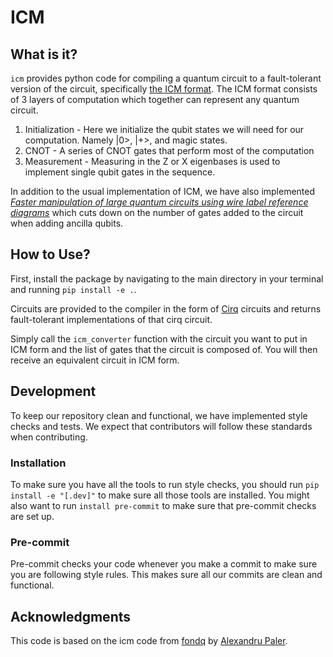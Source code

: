 # ICM
## What is it?

`icm` provides python code for compiling a quantum circuit to a fault-tolerant version of the circuit, specifically [the ICM format](https://arxiv.org/abs/1509.02004). The ICM format consists of 3 layers of computation which together can represent any quantum circuit. 
1. Initialization - Here we initialize the qubit states we will need for our computation. Namely |0>, |+>, and magic states. 
2. CNOT - A series of CNOT gates that perform most of the computation
3. Measurement - Measuring in the Z or X eigenbases is used to implement single qubit gates in the sequence. 

In addition to the usual implementation of ICM, we have also implemented [*Faster manipulation of large quantum circuits using wire label reference diagrams*](https://arxiv.org/abs/1811.06011) which cuts down on the number of gates added to the circuit when adding ancilla qubits. 

## How to Use?

First, install the package by navigating to the main directory in your terminal and running `pip install -e .`.

Circuits are provided to the compiler in the form of [Cirq](https://quantumai.google/cirq) circuits and returns fault-tolerant implementations of that cirq circuit.

Simply call the `icm_converter` function with the circuit you want to put in ICM form and the list of gates that the circuit is composed of. You will then receive an equivalent circuit in ICM form.

## Development
To keep our repository clean and functional, we have implemented style checks and
tests. We expect that contributors will follow these standards when contributing.

### Installation
To make sure you have all the tools to run style checks, you should run
`pip install -e "[.dev]"` to make sure all those tools are installed. You might
also want to run `install pre-commit` to make sure that pre-commit checks are 
set up.

### Pre-commit
Pre-commit checks your code whenever you make a commit to make sure you are
following style rules. This makes sure all our commits are clean and functional.

## Acknowledgments

This code is based on the icm code from [fondq](https://github.com/alexandrupaler/fondq/tree/master/icm) by [Alexandru Paler](https://github.com/alexandrupaler).
